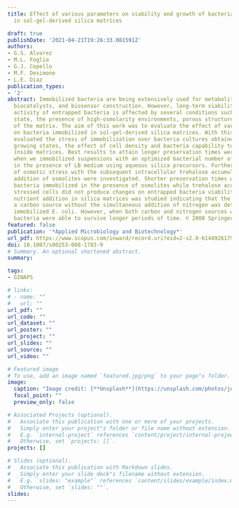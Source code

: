 ```yaml
---
title: Effect of various parameters on viability and growth of bacteria immobilized
  in sol-gel-derived silica matrices

draft: true
publishDate: '2021-04-21T19:26:33.081591Z'
authors:
- G.S. Alvarez
- M.L. Foglia
- G.J. Copello
- M.F. Desimone
- L.E. Diaz
publication_types:
- '2'
abstract: Immobilized bacteria are being extensively used for metabolite production,
  biocatalysts, and biosensor construction. However, long-term viability and metabolic
  activity of entrapped bacteria is affected by several conditions such as their physiological
  state, the presence of high-osmolarity environments, porous structure and shrinkage
  of the matrix. The aim of this work was to evaluate the effect of various parameters
  on bacteria immobilized in sol-gel-derived silica matrices. With this purpose, we
  evaluated the stress of immobilization over bacteria cultures obtained from different
  growing states, the effect of cell density and bacteria capability to proliferate
  inside matrices. Best results to attain longer preservation times were obtained
  when we immobilized suspensions with an optimized bacterial number of 1∈×∈107 cfu/gel
  in the presence of LB medium using aqueous silica precursors. Furthermore, the impact
  of osmotic stress with the subsequent intracellular trehalose accumulation and the
  addition of osmolites were investigated. Shorter preservation times were found for
  bacteria immobilized in the presence of osmolites while trehalose accumulation in
  stressed cells did not produce changes on entrapped bacteria viability. Finally,
  nutrient addition in silica matrices was studied indicating that the presence of
  a carbon source without the simultaneous addition of nitrogen was detrimental for
  immobilized E. coli. However, when both carbon and nitrogen sources were present,
  bacteria were able to survive longer periods of time. © 2008 Springer-Verlag.
featured: false
publication: '*Applied Microbiology and Biotechnology*'
url_pdf: https://www.scopus.com/inward/record.uri?eid=2-s2.0-61449261797&doi=10.1007%2fs00253-008-1783-9&partnerID=40&md5=8ea9069503da23245f73eb5412534180
doi: 10.1007/s00253-008-1783-9
# Summary. An optional shortened abstract.
summary: 

tags:
- GINAPS

# links:
# - name: ""
#   url: ""
url_pdf: ""
url_code: ""
url_dataset: ""
url_poster: ""
url_project: ""
url_slides: ""
url_source: ""
url_video: ""

# Featured image
# To use, add an image named `featured.jpg/png` to your page"s folder. 
image:
  caption: "Image credit: [**Unsplash**](https://unsplash.com/photos/jdD8gXaTZsc)"
  focal_point: ""
  preview_only: false

# Associated Projects (optional).
#   Associate this publication with one or more of your projects.
#   Simply enter your project"s folder or file name without extension.
#   E.g. `internal-project` references `content/project/internal-project/index.md`.
#   Otherwise, set `projects: []`.
projects: []

# Slides (optional).
#   Associate this publication with Markdown slides.
#   Simply enter your slide deck"s filename without extension.
#   E.g. `slides: "example"` references `content/slides/example/index.md`.
#   Otherwise, set `slides: ""`.
slides:
---
```




